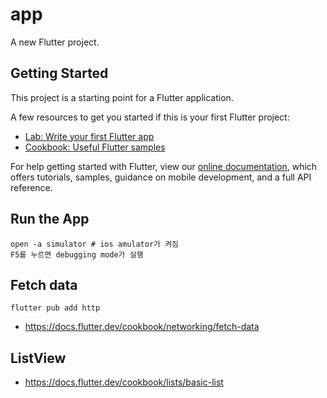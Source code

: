 # app

A new Flutter project.

## Getting Started

This project is a starting point for a Flutter application.

A few resources to get you started if this is your first Flutter project:

- [Lab: Write your first Flutter app](https://flutter.dev/docs/get-started/codelab)
- [Cookbook: Useful Flutter samples](https://flutter.dev/docs/cookbook)

For help getting started with Flutter, view our
[online documentation](https://flutter.dev/docs), which offers tutorials,
samples, guidance on mobile development, and a full API reference.

## Run the App

```
open -a simulator # ios amulator가 켜짐
F5를 누르면 debugging mode가 실행
```

## Fetch data

```
flutter pub add http
```

* <https://docs.flutter.dev/cookbook/networking/fetch-data>

## ListView

* <https://docs.flutter.dev/cookbook/lists/basic-list>